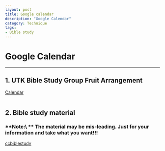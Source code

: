 ```yaml
--- 
layout: post
title: Google calendar
description: "Google Calendar"
category: Technique
tags: 
- Bible study 
---
```




# Google Calendar

----------------

## 1. UTK Bible Study Group Fruit Arrangement

[Calendar](https://www.google.com/calendar/render?tab=wc#g)<br><br>

## 2. Bible study material

### **Note:\ ** The material may be mis-leading. Just for your information and take what you want!!!

[ccbiblestudy](http://www.ccbiblestudy.org/index-T.htm)
